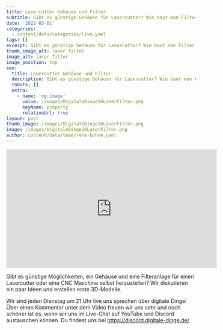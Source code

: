 ```yaml
---
title: Lasercutter Gehäuse und Filter
subtitle: Gibt es günstige Gehäuse für Lasercutter? Wie baut man Filter und Abluft?
date: '2022-03-01'
categories:
  - content/data/categories/live.yaml
tags: []
excerpt: Gibt es günstige Gehäuse für Lasercutter? Wie baut man Filter und Abluft?
thumb_image_alt: laser filter
image_alt: laser filter
image_position: top
seo:
  title: Lasercutter Gehäuse und Filter
  description: Gibt es günstige Gehäuse für Lasercutter? Wie baut man Filter und Abluft?
  robots: []
  extra:
    - name: 'og:image'
      value: /images/DigitaleDinge16LaserFilter.png
      keyName: property
      relativeUrl: true
layout: post
thumb_image: /images/DigitaleDinge16LaserFilter.png
image: /images/DigitaleDinge16LaserFilter.png
author: content/data/team/rene-bohne.yaml
---
```

<iframe width="560" height="315"
src="https://www.youtube.com/embed/zb6hA5zIhOY?modestbranding=1"
frameborder="0" allow="accelerometer; autoplay; encrypted-media;
gyroscope; picture-in-picture" allowfullscreen>\\\</iframe>

Gibt es günstige Möglichkeiten, ein Gehäuse und eine Filteranlage für einen Lasercutter oder eine CNC Maschine selbst herzustellen? Wir diskutieren ein paar Ideen und erstellen erste 3D-Modelle.

Wir sind jeden Dienstag um 21 Uhr live uns sprechen über digitale Dinge! Über einen Kommentar unter dem Video freuen wir uns sehr und noch schöner ist es, wenn wir uns im Live-Chat auf YouTube und Discord austauschen können. Du findest uns bei https://discord.digitale-dinge.de/